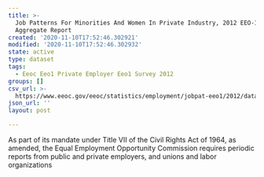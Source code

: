 ```yaml
---
title: >-
  Job Patterns For Minorities And Women In Private Industry, 2012 EEO-1 NAICS-2
  Aggregate Report
created: '2020-11-10T17:52:46.302921'
modified: '2020-11-10T17:52:46.302932'
state: active
type: dataset
tags:
  - Eeoc Eeo1 Private Employer Eeo1 Survey 2012
groups: []
csv_url: >-
  https://www.eeoc.gov/eeoc/statistics/employment/jobpat-eeo1/2012/datasets/year12_nac2.txt
json_url: ''
layout: post

---
```

As part of its mandate under Title VII of the Civil Rights Act of 1964, as amended, the Equal Employment Opportunity Commission requires periodic reports from public and private employers, and unions and labor organizations 

